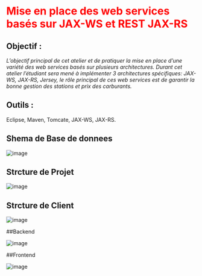 # <span style="color: red;">Mise en place des web services basés sur JAX-WS et REST JAX-RS</span>

## Objectif : 

*L’objectif principal de cet atelier et de pratiquer la mise en place d’une variété des web
services basés sur plusieurs architectures. Durant cet atelier l’étudiant sera mené à implémenter 3
architectures spécifiques: JAX-WS, JAX-RS, Jersey, le rôle principal de ces web services est de garantir la
bonne gestion des stations et prix des carburants.* 

## Outils : 
Eclipse, Maven, Tomcate, JAX-WS, JAX-RS.

## Shema de Base de donnees
 
![image](https://github.com/Issa-elkhaoua/Mise-en-place-des-web-services-bas-s-sur-JAX-WS-et-REST-JAX-RS/assets/104430072/392080e9-b820-4ab6-b727-5254ff1d9786)




## Strcture de Projet
![image](https://github.com/Issa-elkhaoua/Mise-en-place-des-web-services-bas-s-sur-JAX-WS-et-REST-JAX-RS/assets/104430072/bbcae3fd-95f1-4e82-bef0-ad14735367c5)


## Strcture de Client

![image](https://github.com/Issa-elkhaoua/Mise-en-place-des-web-services-bas-s-sur-JAX-WS-et-REST-JAX-RS/assets/104430072/98f79845-c2ba-4380-88cb-c1126843cd93)

##Backend

![image](https://github.com/Issa-elkhaoua/Mise-en-place-des-web-services-bas-s-sur-JAX-WS-et-REST-JAX-RS/assets/104430072/2435dd1b-ba74-4fe3-a345-0763aed76f6d)

##Frontend

![image](https://github.com/Issa-elkhaoua/Mise-en-place-des-web-services-bas-s-sur-JAX-WS-et-REST-JAX-RS/assets/104430072/01042283-c10d-4de7-8ae3-12017a040711)


